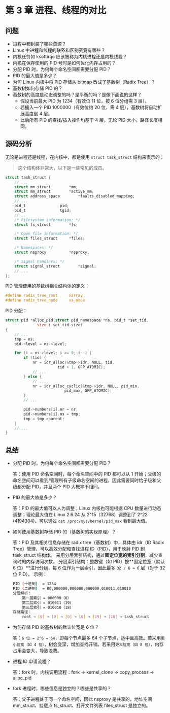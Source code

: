# 第 3 章 进程、线程的对比

## 问题

- 进程中都封装了哪些资源？
- Linux 中进程和线程的联系和区别究竟有哪些？
- 内核任务如 ksoftirqo 应该被称为内核进程还是内核线程？
- 内核在保存使用的 PID 号时是如何优化内存占用的？
- 分配 PID 时，为何每个命名空间都需要分配 PID？
- PID 的最大值是多少？
- 为何 Linux 内核中将 PID 存储从 bitmap 改成了基数树（Radix Tree）？
- 基数树如何存储 PID 的？
- 基数树的高度是动态调整的吗？是平衡的吗？是像下面说的这样？
  - 假设当前最大 PID 为 1234（有效位 11 位，按 6 位分组需 3 层）。
  - 若插入一个 PID 1000000（有效位约 20 位，需 4 层），基数树将自动扩展高度到 4 层。
  - 此后所有 PID 的查找/插入操作均基于 4 层，无论 PID 大小，路径长度相同。

## 源码分析

无论是进程还是线程，在内核中，都是使用 `struct task_struct` 结构来表示的：

> 这个结构体非常大，以下是一些常见的成员。

```c
struct task_struct {
    // ...
	struct mm_struct		*mm;
	struct mm_struct		*active_mm;
	struct address_space		*faults_disabled_mapping;
    // ...
	pid_t				pid;
	pid_t				tgid;
    // ..
	/* Filesystem information: */
	struct fs_struct		*fs;

	/* Open file information: */
	struct files_struct		*files;

	/* Namespaces: */
	struct nsproxy			*nsproxy;

	/* Signal handlers: */
	struct signal_struct		*signal;
    // ...
};

```

PID 管理使用的基数树相关结构体的定义：

```c
#define radix_tree_root		xarray
#define radix_tree_node		xa_node
```

PID 分配：

```c
struct pid *alloc_pid(struct pid_namespace *ns, pid_t *set_tid,
		      size_t set_tid_size)
{
    // ...
	tmp = ns;
	pid->level = ns->level;

	for (i = ns->level; i >= 0; i--) {
		if (tid) {
			nr = idr_alloc(&tmp->idr, NULL, tid,
				       tid + 1, GFP_ATOMIC);
			// ...
		} else {
            // ...
			nr = idr_alloc_cyclic(&tmp->idr, NULL, pid_min,
					      pid_max, GFP_ATOMIC);
		}
        // ...

		pid->numbers[i].nr = nr;
		pid->numbers[i].ns = tmp;
		tmp = tmp->parent;
	}
    // ...
}
```

## 总结

- 分配 PID 时，为何每个命名空间都需要分配 PID？

    答：使用 PID 命名空间时，每个命名空间中的 PID 都可以从 1 开始；父级的命名空间可以看到/管理所有子级命名空间的进程，因此需要同时给子级和父级都分配 PID，并且两个 PID 大概率不相同。

- PID 的最大值是多少？

    答：PID 的最大值可以人为调整；Linux 内核也可能根据 CPU 数量进行动态调整；理论最大值在 Linux 2.6.24 从 2^15（32768）调整到了 2^22 (4194304)。可以通过 `cat /proc/sys/kernel/pid_max` 看到最大值。

- 如何使用基数树存储 PID 的（基数树的实现原理）？

    答：PID 及其相关信息存储在 radix tree（基数树）中，具体由 idr（ID Radix Tree）管理，可以高效分配和查找进程 ID（PID），用于映射 PID 到 task_struct 结构体。
    采用分层索引结构，通过**固定位宽的索引分割**，减少查询时的内存访问次数。
    分层索引结构：整数键（如 PID）按**固定位宽（默认 6 位）**进行分组，每 6 位作为一层索引，因此最多 `32 / 6 ≈ 6` 层（对于 32 位 PID）。
    示例：

    ```bash
    PID (十进制)  = 1234
    PID (二进制)  = 00,000000,000000,000000,010011,010010
    分层解析：
        第一层索引 = 000000（0）
        第二层索引 = 010011（19）
        第三层索引 = 010010（18）
    存储路径：
        root → [0] → [0] → [0] → [0] → [19] → [18] → task_struct
    ```

- 为何存储 PID 的基数树的默认位宽是 6 位？

    答：`6 位 = 2^6 = 64`，即每个节点最多 64 个子节点，适中且高效。若采用`更小位宽（如 4 位）`，树会变深，增加查找开销。若采用`更大位宽（如 8 位）`，内存占用会变大，导致浪费。

- 进程 ID 申请流程？

    答：fork 时，内核调用流程：fork -> kernel_clone -> copy_process -> alloc_pid

- fork 进程时，哪些信息是独立的？哪些是共享的？

    答：父子进程处于同一个命名空间，因此 nsproxy 是共享的。地址空间 mm_struct、挂载点 fs_struct、打开文件列表 files_struct 是独立的。
